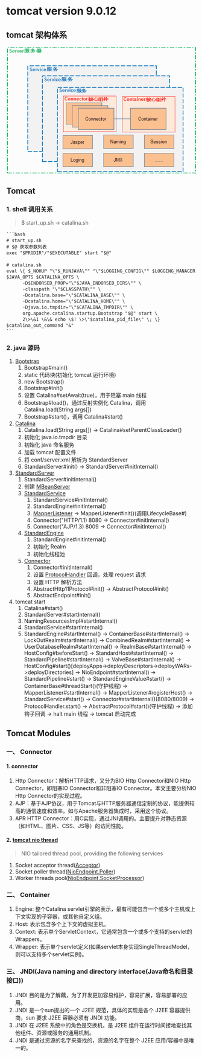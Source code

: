 # tomcat version 9.0.12
## tomcat 架构体系
![tomcat01 官网没有架构图...](../images/tomcat01.png)

## Tomcat
### 1. shell 调用关系
> $ start_up.sh -> catalina.sh
    
    ```bash
    # start_up.sh
    # $@ 获取参数列表
    exec "$PRGDIR"/"$EXECUTABLE" start "$@"
    
    # catalina.sh
    eval \{ $_NOHUP "\"$_RUNJAVA\"" "\"$LOGGING_CONFIG\"" $LOGGING_MANAGER $JAVA_OPTS $CATALINA_OPTS \
          -D$ENDORSED_PROP="\"$JAVA_ENDORSED_DIRS\"" \
          -classpath "\"$CLASSPATH\"" \
          -Dcatalina.base="\"$CATALINA_BASE\"" \
          -Dcatalina.home="\"$CATALINA_HOME\"" \
          -Djava.io.tmpdir="\"$CATALINA_TMPDIR\"" \
          org.apache.catalina.startup.Bootstrap "$@" start \
          2\>\&1 \&\& echo \$! \>\"$catalina_pid_file\" \; \} $catalina_out_command "&"
    ```
    
### 2. java 源码
1. [Bootstrap](./startup/Bootstrap.java)
    1. Bootstrap#main()
    2. static 代码块(初始化 tomcat 运行环境)
    3. new Bootstrap()
    4. Bootstrap#init()
    5. 设置 Catalina#setAwait(true)，用于阻塞 main 线程
    6. Bootstrap#load()，通过反射实例化 Catalina，调用 Catalina.load(String args[])
    7. Bootstrap#start()，调用 Catalina#start()
2. [Catalina](./startup/Catalina.java)
    1. Catalina.load(String args[]) -> Catalina#setParentClassLoader()
    2. 初始化 java.io.tmpdir 目录
    3. 初始化 java 命名服务
    4. 加载 tomcat 配置文件
    5. 将 conf/server.xml 解析为 StandardServer
    6. StandardServer#init() -> StandardServer#initInternal()
3. [StandardServer](./core/StandardServer.java)   
    1. StandardServer#initInternal()
    2. 创建 [MBeanServer](../../../javax/management/MBeanServer.java)
    3. [StandardService](./core/StandardService.java)
        1. StandardService#initInternal()
        2. StandardEngine#initInternal()
        3. [MapperListener](./mapper/MapperListener.java) -> MapperListener#init()(调用LifecycleBase#)
        4. Connector("HTTP/1.1) 8080 -> Connector#initInternal()
        5. Connector("AJP/1.3) 8009 -> Connector#initInternal()
    4. [StandardEngine](./core/StandardEngine.java)
        1. StandardEngine#initInternal()
        2. 初始化 Realm
        3. 初始化线程池
    5. [Connector](./connector/Connector.java)
        1. Connector#initInternal()
        2. 设置 [ProtocolHandler](../coyote/ProtocolHandler.java) 回调，处理 request 请求
        3. 设置 HTTP 解析方法
        4. AbstractHttp11Protocol#init() -> AbstractProtocol#init()
        5. AbstractEndpoint#init()
4. tomcat start
    1. Catalina#start()
    2. StandardServer#startInternal()
    3. NamingResourcesImpl#startInternal()
    4. StandardService#startInternal()
    5. StandardEngine#startInternal() -> ContainerBase#startInternal() -> LockOutRealm#startInternal() -> CombinedRealm#startInternal()
        -> UserDatabaseRealm#startInternal() -> RealmBase#startInternal() -> HostConfig#beforeStart() -> StandardHost#startInternal()
        -> StandardPipeline#startInternal() -> ValveBase#startInternal() -> HostConfig#start()[deployApps->deployDescriptors->deployWARs->deployDirectories] -> NioEndpoint#startInternal()
        -> StandardPipeline#start() -> StandardEngineValue#start() -> ContainerBase#threadStart()(守护线程) ->  MapperListener#startInternal()
        -> MapperListener#registerHost() -> StandardService#start() -> Connector#startInternal()(8080/8009) -> ProtocolHandler.start() -> AbstractProtocol#start()(守护线程)
        -> 添加钩子回调 -> halt main 线程 -> tomcat 启动完成
    

## Tomcat Modules
###  一、 Connector
#### 1. connector
1. Http Connector：解析HTTP请求，又分为BIO Http Connector和NIO Http Connector，即阻塞IO Connector和非阻塞IO Connector。本文主要分析NIO Http Connector的实现过程。
2. AJP：基于AJP协议，用于Tomcat与HTTP服务器通信定制的协议，能提供较高的通信速度和效率。如与Apache服务器集成时，采用这个协议。
3. APR HTTP Connector：用C实现，通过JNI调用的。主要提升对静态资源（如HTML、图片、CSS、JS等）的访问性能。

#### 2. [tomcat nio thread](../tomcat/util/net/NioEndpoint.java)
> NIO tailored thread pool, providing the following services
1. Socket acceptor thread([Acceptor](../tomcat/util/net/Acceptor.java))
2. Socket poller thread([NioEndpoint.Poller](../tomcat/util/net/NioEndpoint.java#Poller))
3. Worker threads pool([NioEndpoint.SocketProcessor](../tomcat/util/net/NioEndpoint.java#SocketProcessor))

### 二、 Container
1. Engine: 整个Catalina servlet引擎的表示，最有可能包含一个或多个主机或上下文实现的子容器，或其他自定义组。
2. Host: 表示包含多个上下文的虚拟主机。
3. Context: 表示单个ServletContext，它通常包含一个或多个支持的servlet的Wrappers。
4. Wrapper: 表示单个servlet定义(如果servlet本身实现SingleThreadModel，则可以支持多个servlet实例)。

### 三、 JNDI(Java naming and directory interface(Java命名和目录接口))
1. JNDI 目的是为了解藕，为了开发更加容易维护，容易扩展，容易部署的应用。 
2. JNDI 是一个sun提出的一个 J2EE 规范，具体的实现是各个 J2EE 容器提供商，sun 要求 J2EE 容器必须有 JNDI 功能。 
3. JNDI 在 J2EE 系统中的角色是交换机，是 J2EE 组件在运行时间接地查找其他组件、资源或服务的通用机制。 
4. JNDI 是通过资源的名字来查找的，资源的名字在整个 J2EE 应用/容器中是唯一的。 
